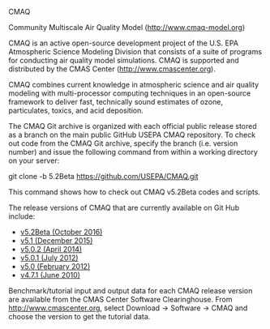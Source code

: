 CMAQ

Community Multiscale Air Quality Model (http://www.cmaq-model.org)

CMAQ is an active open-source development project of the U.S. EPA Atmospheric Science Modeling Division
that consists of a suite of programs for conducting air quality model simulations.
CMAQ is supported and distributed by the CMAS Center (http://www.cmascenter.org).

CMAQ combines current knowledge in atmospheric science and air quality modeling with multi-processor
computing techniques in an open-source framework to deliver fast, technically sound estimates of ozone,
particulates, toxics, and acid deposition.

The CMAQ Git archive is organized with each official public release stored as a branch on the main public GitHub USEPA CMAQ repository.
To check out code from the CMAQ Git archive, specify the branch (i.e. version number) and issue the following command from within a working directory on your server:

git clone -b 5.2Beta https://github.com/USEPA/CMAQ.git

This command shows how to check out CMAQ v5.2Beta codes and scripts.  

The release versions of CMAQ that are currently available on Git Hub include:

* [v5.2Beta (October 2016)](https://github.com/USEPA/CMAQ/tree/5.2Beta)
* [v5.1   (December 2015)](https://github.com/USEPA/CMAQ/tree/5.1)
* [v5.0.2 (April 2014)](https://github.com/USEPA/CMAQ/tree/5.0.2)
* [v5.0.1 (July 2012)](https://github.com/USEPA/CMAQ/tree/5.0.1)
* [v5.0   (February 2012)](https://github.com/USEPA/CMAQ/tree/5.0)
* [v4.7.1 (June 2010)](https://github.com/USEPA/CMAQ/tree/4.7.1)

Benchmark/tutorial input and output data for each CMAQ release version are available from the CMAS Center Software Clearinghouse. From http://www.cmascenter.org, select Download -> Software -> CMAQ and choose the version to get the tutorial data.
